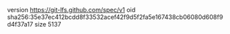 version https://git-lfs.github.com/spec/v1
oid sha256:35e37ec412bcdd8f33532acef42f9d5f2fa5e167438cb06080d608f9d4f37a17
size 5137
